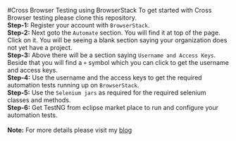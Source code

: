 #Cross Browser Testing using BrowserStack
To get started with Cross Browser testing please clone this repository.
<br>
**Step-1:** Register your account with `BrowserStack`.<br>
**Step-2:** Next goto the `Automate` section. You will find it at top of the page. Click on it. You will be seeing a blank section saying your organization does not yet have a project.<br>
**Step-3:** Above there will be a section saying `Username and Access Keys`. Beside that you will find a `+` symbol which you can click to get the username and access keys.<br>
**Step-4:** Use the username and the access keys to get the required automation tests running up on `BrowserStack`.<br>
**Step-5:** Use the `Selenium jars` as required for the required selenium classes and methods.<br>
**Step-6:** Get TestNG from eclipse market place to run and configure your automation tests.<br>
<br>
**Note:** For more details please visit my [blog](https://soumyajit2016.wordpress.com/2016/09/16/cross-browser-automation-using-browserstack-cloud-services/)

